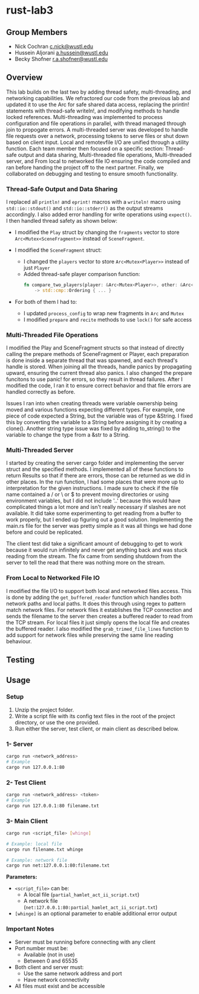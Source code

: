 # rust-lab3

## Group Members
- Nick Cochran c.nick@wustl.edu
- Hussein Aljorani a.hussein@wustl.edu
- Becky Shofner r.a.shofner@wustl.edu

## Overview
This lab builds on the last two by adding thread safety, multi-threading, and
networking capabilities. We refractored our code from the previous lab and
updated it to use the Arc<Mutex> for safe shared data access, replacing the println!
statements with thread-safe writeln!, and modifying methods to handle locked
references. Multi-threading was implemented to process configuration and file
operations in parallel, with thread managed through join to propogate errors.
A multi-threaded server was developed to handle file requests over a network, 
processing tokens to serve files or shut down based on client input. Local and 
remotevfile I/O are unified through a utility function. 
Each team member then focused on a specific section: Thread-safe output and data sharing, 
Multi-threaded file operations, Multi-threaded server, and From local to networked file 
IO ensuring the code compiled and ran before handing the project off to the next 
partner. Finally, we collaborated on debugging and testing to ensure smooth functionality.

### Thread-Safe Output and Data Sharing
I replaced all `println!` and `eprint!` macros with a `writeln!` macro using
`std::io::stdout()` and `std::io::stderr()` as the output streams 
accordingly. I also added error handling for write operations using 
`expect()`. I then handled thread safety as shown below:

- I modified the `Play` struct by changing the `fragments` vector to 
  store `Arc<Mutex<SceneFragment>>` instead of `SceneFragment`. 

- I modified the `SceneFragment` struct:
  - I changed the `players` vector to store `Arc<Mutex<Player>>` instead of 
    just `Player`
  - Added thread-safe player comparison function:
    ```rust
    fn compare_two_players(player: &Arc<Mutex<Player>>, other: &Arc<Mutex<Player>>) 
        -> std::cmp::Ordering { ... }
    ```

- For both of them I had to:
  - I updated `process_config` to wrap new fragments in `Arc` and `Mutex`
  - I modified `prepare` and `recite` methods to use `lock()` for safe access

### Multi-Threaded File Operations
I modified the Play and SceneFragment structs so that instead of directly 
calling the prepare methods of SceneFragment or Player, each preparation
is done inside a separate thread that was spawned, and each thread's handle
is stored. When joining all the threads, handle panics by propagating upward,
ensuring the current thread also panics. I also changed the prepare funcitons
to use panic! for errors, so they result in thread failures. After I modified
the code, I ran it to ensure correct behavior and that file errors are handled
correctly as before.

Issues I ran into when creating threads were variable ownership
being moved and various functions expecting different types. 
For example, one piece of code expected a String, but the variable was of
type &String. I fixed this by converting the variable to a 
String before assigning it by creating a clone(). Another string
type issue was fixed by adding to_string() to the variable to 
change the type from a &str to a String.

### Multi-Threaded Server

I started by creating the server cargo folder and implementing the server
struct and the specified methods.  I implemented all of these functions to
return Results so that if there are errors, those can be returned as we did
in other places.  In the run function, I had some places that were more up
to interpretation for the given instructions.  I made sure to check if the
file name contained a / or \ or $ to prevent moving directories or using
environment variables, but I did not include '..' because this would have
complicated things a lot more and isn't really necessary if slashes are 
not available.  It did take some experimenting to get reading from a buffer
to work properly, but I ended up figuring out a good solution.  Implementing
the main.rs file for the server was pretty simple as it was all things we had
done before and could be replicated.

The client test did take a significant amount of debugging to get to work
because it would run infinitely and never get anything back and was stuck
reading from the stream.  The fix came from sending shutdown from the server
to tell the read that there was nothing more on the stream. 

### From Local to Networked File IO
I modified the file I/O to support both local and networked files access. 
This is done by adding the `get_buffered_reader` function which handles both 
network paths and local paths. It does this through using regex to pattern 
match network files. For network files it establishes the TCP connection and 
sends the filename to the server then creates a buffered reader to read from 
the TCP stream. For local files it just simply opens the local file and 
creates the buffered reader. I also modified the `grab_trimed_file_lines` 
function to add support for network files while preserving the same line 
reading behaviour.

## Testing


## Usage

### Setup
1. Unzip the project folder.
2. Write a script file with its config text files in the root of the project directory, or use the one provided.
3. Run either the server, test client, or main client as described below.

### 1- Server
```bash
cargo run <network_address>
# Example
cargo run 127.0.0.1:80
```

### 2- Test Client
```bash
cargo run <network_address> <token>
# Example
cargo run 127.0.0.1:80 filename.txt
```

### 3- Main Client
```bash
cargo run <script_file> [whinge]

# Example: local file
cargo run filename.txt whinge

# Example: network file
cargo run net:127.0.0.1:80:filename.txt
```

**Parameters:**
- `<script_file>` can be:
    - A local file (`partial_hamlet_act_ii_script.txt`)
    - A network file (`net:127.0.0.1:80:partial_hamlet_act_ii_script.txt`)
- `[whinge]` is an optional parameter to enable additional error output

### Important Notes
- Server must be running before connecting with any client
- Port number must be:
    - Available (not in use)
    - Between 0 and 65535
- Both client and server must:
    - Use the same network address and port
    - Have network connectivity
- All files must exist and be accessible